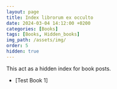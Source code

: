 ```yaml
---
layout: page
title: Index librorum ex occulto
date: 2024-03-04 14:12:00 +0200
categories: [Books]
tags: [Books, Hidden_books]
img_path: /assets/img/
order: 5
hidden: true
---
```

This act as a hidden index for book posts.
- [Test Book 1]